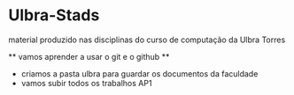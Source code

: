 ﻿# Ulbra-Stads
material produzido nas disciplinas do curso de computação da Ulbra Torres

** vamos aprender a usar o git e o github **
- criamos a pasta ulbra para guardar os documentos da faculdade
- vamos subir todos os trabalhos AP1